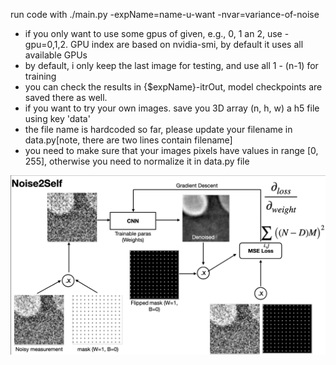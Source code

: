 run code with 
./main.py -expName=name-u-want -nvar=variance-of-noise 
- if you only want to use some gpus of given, e.g., 0, 1 an 2, use -gpu=0,1,2. GPU index are based on nvidia-smi, by default it uses all available GPUs
- by default, i only keep the last image for testing, and use all 1 - (n-1) for training
- you can check the results in {$expName}-itrOut, model checkpoints are saved there as well.
- if you want to try your own images. save you 3D array (n, h, w) a h5 file using key 'data'
- the file name is hardcoded so far, please update your filename in data.py[note, there are two lines contain filename]
- you need to make sure that your images pixels have values in range [0, 255], otherwise you need to normalize it 
in data.py file 

![model training work flow](img/flow.png)

